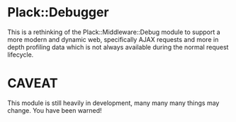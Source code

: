
# Plack::Debugger

This is a rethinking of the Plack::Middleware::Debug module 
to support a more modern and dynamic web, specifically AJAX
requests and more in depth profiling data which is not always
available during the normal request lifecycle.

# CAVEAT

This module is still heavily in development, many many many
things may change. You have been warned!